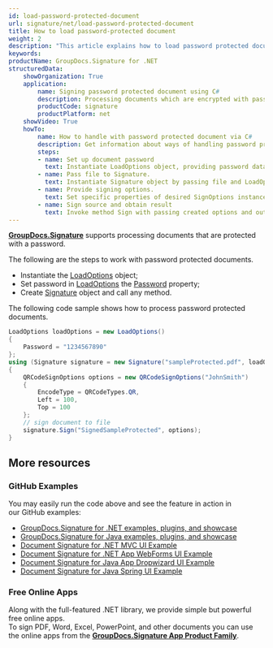```yaml
---
id: load-password-protected-document
url: signature/net/load-password-protected-document
title: How to load password-protected document
weight: 2
description: "This article explains how to load password protected document with GroupDocs.Signature API."
keywords: 
productName: GroupDocs.Signature for .NET
structuredData:
    showOrganization: True
    application:    
        name: Signing password protected document using C#    
        description: Processing documents which are encrypted with password with C# language by GroupDocs.Signature for .NET APIs
        productCode: signature
        productPlatform: net 
    showVideo: True
    howTo:
        name: How to handle with password protected document via C# 
        description: Get information about ways of handling password protected documents with C#
        steps:
        - name: Set up document password
          text: Instantiate LoadOptions object, providing password data. 
        - name: Pass file to Signature. 
          text: Instantiate Signature object by passing file and LoadOptions as constructor parameters.
        - name: Provide signing options. 
          text: Set specific properties of desired SignOptions instance.
        - name: Sign source and obtain result 
          text: Invoke method Sign with passing created options and output file data. You can save signed file using file path or stream.
---
```

[**GroupDocs.Signature**](https://products.groupdocs.com/signature/net) supports processing documents that are protected with a password.

The following are the steps to work with password protected documents.

*   Instantiate the [LoadOptions](https://reference.groupdocs.com/signature/net/groupdocs.signature.options/loadoptions) object;
*   Set password in [LoadOptions](https://reference.groupdocs.com/signature/net/groupdocs.signature.options/loadoptions) the [Password](https://reference.groupdocs.com/signature/net/groupdocs.signature.options/loadoptions/password) property;
*   Create [Signature](https://reference.groupdocs.com/signature/net/groupdocs.signature/signature) object and call any method.

The following code sample shows how to process password protected documents.

```csharp
LoadOptions loadOptions = new LoadOptions()
{
    Password = "1234567890"
};
using (Signature signature = new Signature("sampleProtected.pdf", loadOptions))
{
    QRCodeSignOptions options = new QRCodeSignOptions("JohnSmith")
    {
        EncodeType = QRCodeTypes.QR,
        Left = 100,
        Top = 100
    };
    // sign document to file
    signature.Sign("SignedSampleProtected", options);
}
```

## More resources
### GitHub Examples
You may easily run the code above and see the feature in action in our GitHub examples:
*   [GroupDocs.Signature for .NET examples, plugins, and showcase](https://github.com/groupdocs-signature/GroupDocs.Signature-for-.NET)    
*   [GroupDocs.Signature for Java examples, plugins, and showcase](https://github.com/groupdocs-signature/GroupDocs.Signature-for-Java)    
*   [Document Signature for .NET MVC UI Example](https://github.com/groupdocs-signature/GroupDocs.Signature-for-.NET-MVC)     
*   [Document Signature for .NET App WebForms UI Example](https://github.com/groupdocs-signature/GroupDocs.Signature-for-.NET-WebForms)    
*   [Document Signature for Java App Dropwizard UI Example](https://github.com/groupdocs-signature/GroupDocs.Signature-for-Java-Dropwizard)    
*   [Document Signature for Java Spring UI Example](https://github.com/groupdocs-signature/GroupDocs.Signature-for-Java-Spring)    

### Free Online Apps 
Along with the full-featured .NET library, we provide simple but powerful free online apps.  
To sign PDF, Word, Excel, PowerPoint, and other documents you can use the online apps from the **[GroupDocs.Signature App Product Family](https://products.groupdocs.app/signature/family)**.